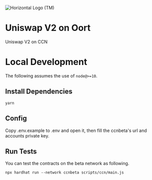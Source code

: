 ![Horizontal Logo (TM)](https://github.com/oort-tech/Olympus/assets/41552663/bc195389-b1ec-4d96-9f23-bb90415b1e36)

# Uniswap V2 on Oort

Uniswap V2 on CCN

# Local Development

The following assumes the use of `node@>=10`.

## Install Dependencies

`yarn`

## Config
Copy .env.example to .env and open it, then fill the ccnbeta's url and accounts private key.<br>

## Run Tests

You can test the contracts on the beta network as following. 

`npx hardhat run --network ccnbeta scripts/ccn/main.js`
